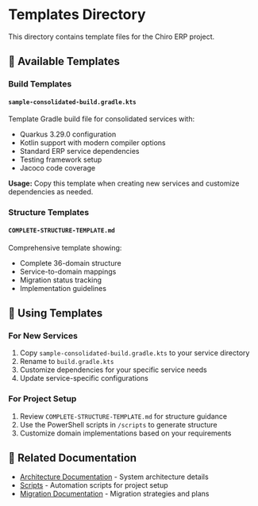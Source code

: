 # Templates Directory

This directory contains template files for the Chiro ERP project.

## 📁 Available Templates

### Build Templates

#### `sample-consolidated-build.gradle.kts`
Template Gradle build file for consolidated services with:
- Quarkus 3.29.0 configuration
- Kotlin support with modern compiler options
- Standard ERP service dependencies
- Testing framework setup
- Jacoco code coverage

**Usage:**
Copy this template when creating new services and customize dependencies as needed.

### Structure Templates

#### `COMPLETE-STRUCTURE-TEMPLATE.md`
Comprehensive template showing:
- Complete 36-domain structure
- Service-to-domain mappings
- Migration status tracking
- Implementation guidelines

## 🔧 Using Templates

### For New Services
1. Copy `sample-consolidated-build.gradle.kts` to your service directory
2. Rename to `build.gradle.kts`
3. Customize dependencies for your specific service needs
4. Update service-specific configurations

### For Project Setup
1. Review `COMPLETE-STRUCTURE-TEMPLATE.md` for structure guidance
2. Use the PowerShell scripts in `/scripts` to generate structure
3. Customize domain implementations based on your requirements

## 📖 Related Documentation

- [Architecture Documentation](../docs/architecture/) - System architecture details
- [Scripts](../scripts/) - Automation scripts for project setup
- [Migration Documentation](../docs/migration/) - Migration strategies and plans
